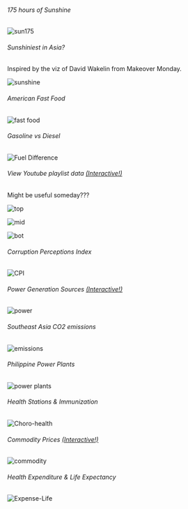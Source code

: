 ###### 175 hours of Sunshine

![sun175](sunshine175.png)


###### Sunshiniest in Asia?

Inspired by the viz of David Wakelin from Makeover Monday.

![sunshine](sunshine.png)


###### American Fast Food

![fast food](fastfood.png)


###### Gasoline vs Diesel

![Fuel Difference](fuel_prx.png)


###### View Youtube playlist data [(Interactive!)](https://yt-data-view.herokuapp.com/)

Might be useful someday???

![top](yt1.png)

![mid](yt2.png)

![bot](yt3.png)


###### Corruption Perceptions Index

![CPI](cp-index.png)


###### Power Generation Sources [(Interactive!)](https://phl-power-gen.herokuapp.com/)

![power](power.png)


###### Southeast Asia CO2 emissions

![emissions](co2_bar_race.gif)


###### Philippine Power Plants

![power plants](power-plant.png)


###### Health Stations & Immunization

![Choro-health](health_choro_map_modx.png)


###### Commodity Prices [(Interactive!)](https://phl-retail-commodity.herokuapp.com/)

![commodity](commodity.png)


###### Health Expenditure & Life Expectancy

![Expense-Life](expense-life-scatter.png)
